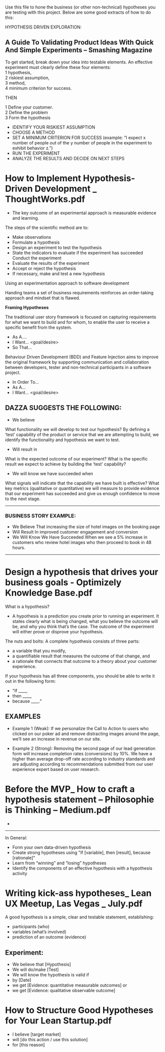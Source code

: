 Use this file to hone the business (or other non-technical) hypotheses you are testing with this project.  Below are some good extracts of how to do this:


HYPOTHESIS DRIVEN EXPLORATION:

## A Guide To Validating Product Ideas With Quick And Simple Experiments – Smashing Magazine

To get started, break down your idea into testable elements. An effective experiment must clearly define these four elements:    
1 hypothesis,   
2 riskiest assumption,   
3 method,   
4 minimum criterion for success.   

THEN

1 Define your customer.   
2 Define the problem   
3 Form the hypothesis   

* IDENTIFY YOUR RISKIEST ASSUMPTION
* CHOOSE A METHOD
* SET A MINIMUM CRITERION FOR SUCCESS (example: “I expect x number of people out of the y number of people in the experiment to exhibit behavior z.”)
* RUN THE EXPERIMENT
* ANALYZE THE RESULTS AND DECIDE ON NEXT STEPS


# How to Implement Hypothesis-Driven Development _ ThoughtWorks.pdf

* The key outcome of an experimental approach is measurable evidence and learning.

 The steps of the scientific method are to:
* Make observations
* Formulate a hypothesis
* Design an experiment to test the hypothesis
* State the indicators to evaluate if the experiment has succeeded Conduct the experiment
* Evaluate the results of the experiment
* Accept or reject the hypothesis
* If necessary, make and test a new hypothesis

Using an experimentation approach to software development

Handing teams a set of business requirements reinforces an order-taking approach and mindset that is flawed.

**Framing Hypotheses**

The traditional user story framework is focused on capturing requirements for what we want to build and for whom, to enable the user to receive a specific benefit from the system.
* As A.... <role>
* I Want... <goal/desire>
* So That... <receive benefit>

Behaviour Driven Development (BDD) and Feature Injection aims to improve the original framework by supporting communication and collaboration between developers, tester and non-technical participants in a software project.

* In Order To... <receive benefit> 
* As A... <role>
* I Want... <goal/desire>
>>

## DAZZA SUGGESTS THE FOLLOWING:

* We believe <this capability>

What functionality we will develop to test our hypothesis? By defining a ‘test’ capability of the product or service that we are attempting to build, we identify the functionality and hypothesis we want to test.

* Will result in <this outcome>

What is the expected outcome of our experiment? What is the specific result we expect to achieve by building the ‘test’ capability?

* We will know we have succeeded when <we see a measurable signal>

What signals will indicate that the capability we have built is effective? What key metrics (qualitative or quantitative) we will measure to provide evidence that our experiment has succeeded and give us enough confidence to move to the next stage.

-----

### BUSINESS STORY EXAMPLE:

* We Believe That increasing the size of hotel images on the booking page 
* Will Result In improved customer engagement and conversion
* We Will Know We Have Succeeded When we see a 5% increase in customers who review hotel images who then proceed to book in 48 hours.


-----

# Design a hypothesis that drives your business goals - Optimizely Knowledge Base.pdf

What is a hypothesis?

* A hypothesis is a prediction you create prior to running an experiment. It states clearly what is being changed, what you believe the outcome will be, and why you think that’s the case. The outcome of the experiment will either prove or disprove your hypothesis.

The nuts and bolts: A complete hypothesis consists of three parts: 
* a variable that you modify, 
* a quantifiable result that measures the outcome of that change, and 
* a rationale that connects that outcome to a theory about your customer experience.

If your hypothesis has all three components, you should be able to write it out in the following form: 

* "If ____, 
* then ____, 
* because ____."

## EXAMPLES

* Example 1 (Weak): If we personalize the Call to Action to users who clicked on our poker ad and remove distracting images around the page, we’ll see an increase in revenue on our site.
 
* Example 2 (Strong): Removing the second page of our lead generation form will increase completion rates (conversions) by 10%. We have a higher than average drop-off rate according to industry standards and are adjusting according to recommendations submitted from our user experience expert based on user research.


# Before the MVP_ How to craft a hypothesis statement – Philosophie is Thinking – Medium.pdf


*  



---------------------- ----------- ----------------------


In General:

* Form your own data-driven hypothesis
* Create strong hypotheses using "If [variable], then [result], because [rationale]" 
* Learn from “winning” and “losing” hypotheses
* Identify the components of an effective hypothesis with a hypothesis activity


# Writing kick-ass hypotheses_ Lean UX Meetup, Las Vegas _ July.pdf

 A good hypothesis is a simple, clear and testable statement, establishing:
 * participants (who)
 * variables (whatʼs involved) 
 * prediction of an outcome (evidence)

## Experiment:

* We believe that [Hypothesis]
* We will do/make [Test]
* We will know the hypothesis is valid if 
* by [Date] 
* we get [Evidence: quantitative measurable outcomes] or
* we get [Evidence: qualitative observable outcome]


# How to Structure Good Hypotheses for Your Lean Startup.pdf

* I believe [target market] 
* will [do this action / use this solution] 
* for [this reason]

